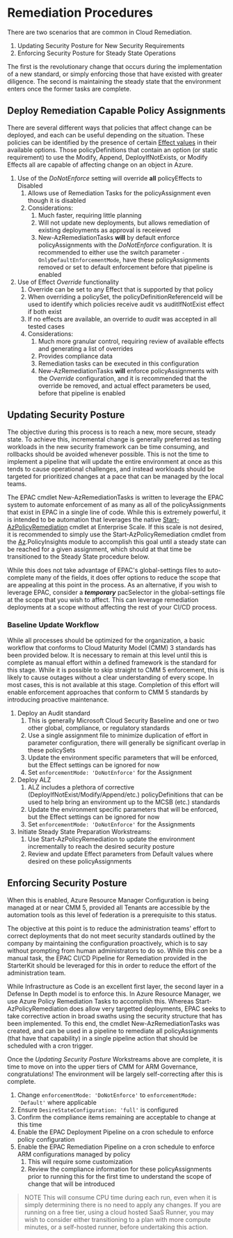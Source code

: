 # Remediation Procedures

There are two scenarios that are common in Cloud Remediation.

1. Updating Security Posture for New Security Requirements
2. Enforcing Security Posture for Steady State Operations

The first is the revolutionary change that occurs during the implementation of a new standard, or simply enforcing those that have existed with greater diligence. The second is maintaining the steady state that the environment enters once the former tasks are complete.

## Deploy Remediation Capable Policy Assignments

There are several different ways that policies that affect change can be deployed, and each can be useful depending on the situation. These policies can be identified by the presence of certain [Effect values](https://learn.microsoft.com/en-us/azure/governance/policy/concepts/effect-basics) in their available options. Those policyDefinitions that contain an option (or static requirement) to use the Modify, Append, DeployIfNotExists, or Modify Effects all are capable of affecting change on an object in Azure.

1. Use of the *DoNotEnforce* setting will override **all** policyEffects to Disabled
    1. Allows use of Remediation Tasks for the policyAssignment even though it is disabled
    1. Considerations:
        1. Much faster, requiring little planning
        1. Will not update new deployments, but allows remediation of existing deployments as approval is receieved
        1. New-AzRemediationTasks **will** by default enforce policyAssignments with the *DoNotEnforce* configuration. It is recommended to either use the switch parameter `-OnlyDefaultEnforcementMode`, have these policyAssignments removed or set to default enforcement before that pipeline is enabled
1. Use of Effect *Override* functionality
    1. Override can be set to any Effect that is supported by that policy
    1. When overriding a policySet, the policyDefinitionReferenceId will be used to identify which policies receive audit vs auditIfNotExist effect if both exist
    1. If no effects are available, an override to *audit* was accepted in all tested cases
    1. Considerations:
        1. Much more granular control, requiring review of available effects and generating a list of overrides
        1. Provides compliance data
        1. Remediation tasks can be executed in this configuration
        1. New-AzRemediationTasks **will** enforce policyAssignments with the *Override* configuration, and it is recommended that the override be removed, and actual effect parameters be used, before that pipeline is enabled

## Updating Security Posture

The objective during this process is to reach a new, more secure, steady state. To achieve this, incremental change is generally preferred as testing workloads in the new security framework can be time consuming, and rollbacks should be avoided whenever possible. This is not the time to implement a pipeline that will update the entire environment at once as this tends to cause operational challenges, and instead workloads should be targeted for prioritized changes at a pace that can be managed by the local teams.

The EPAC cmdlet New-AzRemediationTasks is written to leverage the EPAC system to automate enforcement of as many as all of the policyAssignments that exist in EPAC in a single line of code. While this is extremely powerful, it is intended to be automation that leverages the native [Start-AzPolicyRemediation](https://learn.microsoft.com/en-us/powershell/module/az.policyinsights/start-azpolicyremediation) cmdlet at Enterprise Scale. If this scale is not desired, it is recommended to simply use the Start-AzPolicyRemediation cmdlet from the [Az](https://www.powershellgallery.com/packages/Az).PolicyInsights module to accomplish this goal until a steady state can be reached for a given assignment, which should at that time be transitioned to the Steady State procedure below.

While this does not take advantage of EPAC's global-settings files to auto-complete many of the fields, it does offer options to reduce the scope that are appealing at this point in the process. As an alternative, if you wish to leverage EPAC, consider a ***temporary*** pacSelector in the global-settings file at the scope that you wish to affect. This can leverage remediation deployments at a scope without affecting the rest of your CI/CD process.

### Baseline Update Workflow

While all processes should be optimized for the organization, a basic workflow that conforms to Cloud Maturity Model (CMM) 3 standards has been provided below. It is necessary to remain at this level until this is complete as manual effort within a defined framework is the standard for this stage. While it is possible to skip straight to CMM 5 enforcement, this is likely to cause outages without a clear understanding of every scope. In most cases, this is not available at this stage. Completion of this effort will enable enforcement approaches that conform to CMM 5 standards by introducing proactive maintenance.

1. Deploy an Audit standard
    1. This is generally Microsoft Cloud Security Baseline and one or two other global, compliance, or regulatory standards
    1. Use a single assignment file to minimize duplication of effort in parameter configuration, there will generally be significant overlap in these policySets
    1. Update the environment specific parameters that will be enforced, but the Effect settings can be ignored for now
    1. Set `enforcementMode: 'DoNotEnforce'` for the Assignment
1. Deploy ALZ
    1. ALZ includes a plethora of corrective (DeployIfNotExist/Modify/Append/etc.) policyDefinitions that can be used to help bring an environment up to the MCSB (etc.) standards
    1. Update the environment specific parameters that will be enforced, but the Effect settings can be ignored for now
    1. Set `enforcementMode: 'DoNotEnforce'` for the Assignments
1. Initiate Steady State Preparation Workstreams:
    1. Use Start-AzPolicyRemediation to update the environment incrementally to reach the desired security posture
    1. Review and update Effect parameters from Default values where desired on these policyAssignments

## Enforcing Security Posture

When this is enabled, Azure Resource Manager Configuration is being managed at or near CMM 5, provided all Tenants are accessible by the automation tools as this level of federation is a prerequisite to this status.

The objective at this point is to reduce the administration teams' effort to correct deployments that do not meet security standards outlined by the company by maintaining the configuration proactively, which is to say without prompting from human administrators to do so. While this *can* be a manual task, the EPAC CI/CD Pipeline for Remediation provided in the StarterKit should be leveraged for this in order to reduce the effort of the administration team.

While Infrastructure as Code is an excellent first layer, the second layer in a Defense In Depth model is to enforce this. In Azure Resource Manager, we use Azure Policy Remediation Tasks to accomplish this. Whereas Start-AzPolicyRemediation does allow very targetted deployments, EPAC seeks to take corrective action in broad swaths using the security structure that has been implemented. To this end, the cmdlet New-AzRemediationTasks was created, and can be used in a pipeline to remediate all policyAssignments (that have that capability) in a single pipeline action that should be scheduled with a cron trigger.

Once the *Updating Security Posture* Workstreams above are complete, it is time to move on into the upper tiers of CMM for ARM Governance, congratulations! The environment will be largely self-correcting after this is complete.

1. Change `enforcementMode: 'DoNotEnforce'` to `enforcementMode: 'Default'` where applicable
1. Ensure `DesireStateConfiguration: 'full'` is configured
1. Confirm the compliance items remaining are acceptable to change at this time
1. Enable the EPAC Deployment Pipeline on a cron schedule to enforce policy configuration
1. Enable the EPAC Remediation Pipeline on a cron schedule to enforce ARM configurations managed by policy
    1. This will require some customization
    1. Review the compliance information for these policyAssignments prior to running this for the first time to understand the scope of change that will be introduced

 > NOTE
 > This will consume CPU time during each run, even when it is simply determining there is no need to apply any changes. If you are running on a free tier, using a cloud hosted SaaS Runner, you may wish to consider either transitioning to a plan with more compute minutes, or a self-hosted runner, before undertaking this action.
